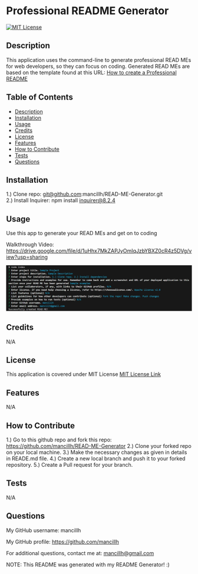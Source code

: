 # Professional README Generator 
  [![MIT License](https://img.shields.io/github/license/Naereen/StrapDown.js.svg)](https://github.com/Naereen/StrapDown.js/blob/master/LICENSE)

  ## Description
  This application uses the command-line to generate professional READ MEs for web developers, so they can focus on coding. Generated READ MEs are based on the template found at this URL: [How to create a Professional README](https://coding-boot-camp.github.io/full-stack/github/professional-readme-guide)

  ## Table of Contents 
  * [Description](#description)
  * [Installation](#installation)
  * [Usage](#usage)
  * [Credits](#credits)
  * [License](#license)
  * [Features](#features)
  * [How to Contribute](#how-to-contribute)
  * [Tests](#tests)
  * [Questions](#questions)
  
  ## Installation
  1.) Clone repo: git@github.com:mancillh/READ-ME-Generator.git   
  2.) Install Inquirer: npm install inquirer@8.2.4

  ## Usage
  Use this app to generate your READ MEs and get on to coding

  Walkthrough Video: https://drive.google.com/file/d/1uHhx7MkZAPJyOmIqJzbYBXZ0cR4z5DVg/view?usp=sharing

  ![Screenshot of Terminal After Creating Sample README](<screenshot of terminal sample README.JPG>)

  ## Credits
  N/A

  ## License
  This application is covered under MIT License
  [MIT License Link](https://opensource.org/license/MIT)

  ## Features
  N/A

  ## How to Contribute
 1.) Go to this github repo and fork this repo: https://github.com/mancillh/READ-ME-Generator
 2.) Clone your forked repo on your local machine.
 3.) Make the necessary changes as given in details in READE.md file.
 4.) Create a new local branch and push it to your forked repository.
 5.) Create a Pull request for your branch.
 
  ## Tests
  N/A

  ## Questions
  My GitHub username: mancillh 

  My GitHub profile: https://github.com/mancillh 

  For additional questions, contact me at: mancillh@gmail.com

  NOTE: This README was generated with my README Generator! :)